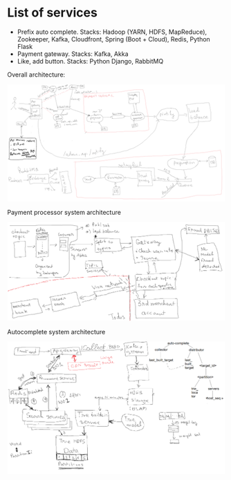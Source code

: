 # List of services 

+ Prefix auto complete. Stacks: Hadoop (YARN, HDFS, MapReduce), Zookeeper, Kafka, Cloudfront, Spring (Boot + Cloud), Redis, Python Flask
+ Payment gateway. Stacks: Kafka, Akka
+ Like, add button. Stacks: Python Django, RabbitMQ

Overall architecture:

![alt text](https://raw.githubusercontent.com/datnguyenzzz/E_commerce_django/auto_complete/assets/overall_architecture.png)

Payment processor system architecture 

![alt text](https://raw.githubusercontent.com/datnguyenzzz/E_commerce_django/auto_complete/assets/payment_service_provider_architecture.png)

Autocomplete system architecture 

![alt text](https://raw.githubusercontent.com/datnguyenzzz/E_commerce_django/auto_complete/assets/auto_complete.png)
